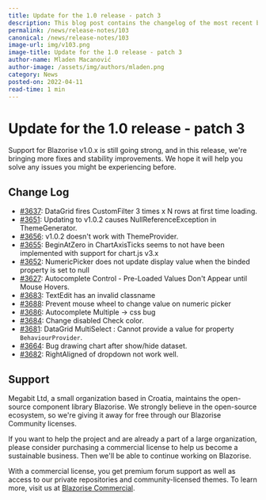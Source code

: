 ```yaml
---
title: Update for the 1.0 release - patch 3
description: This blog post contains the changelog of the most recent bug fixes included in the Blazorise v1.0.3 release.
permalink: /news/release-notes/103
canonical: /news/release-notes/103
image-url: img/v103.png
image-title: Update for the 1.0 release - patch 3
author-name: Mladen Macanović
author-image: /assets/img/authors/mladen.png
category: News
posted-on: 2022-04-11
read-time: 1 min
---
```


# Update for the 1.0 release - patch 3

Support for Blazorise v1.0.x is still going strong, and in this release, we're bringing more fixes and stability improvements. We hope it will help you solve any issues you might be experiencing before.

## Change Log

- [#3637](https://github.com/Megabit/Blazorise/issues/3637): DataGrid fires CustomFilter 3 times x N rows at first time loading.
- [#3651](https://github.com/Megabit/Blazorise/issues/3651): Updating to v1.0.2 causes NullReferenceException in ThemeGenerator.
- [#3656](https://github.com/Megabit/Blazorise/issues/3656): v1.0.2 doesn't work with ThemeProvider.
- [#3655](https://github.com/Megabit/Blazorise/issues/3655): BeginAtZero in ChartAxisTicks seems to not have been implemented with support for chart.js v3.x
- [#3652](https://github.com/Megabit/Blazorise/issues/3652): NumericPicker does not update display value when the binded property is set to null
- [#3627](https://github.com/Megabit/Blazorise/issues/3627): Autocomplete Control - Pre-Loaded Values Don't Appear until Mouse Hovers.
- [#3683](https://github.com/Megabit/Blazorise/issues/3683): TextEdit has an invalid classname
- [#3688](https://github.com/Megabit/Blazorise/issues/3688): Prevent mouse wheel to change value on numeric picker
- [#3686](https://github.com/Megabit/Blazorise/issues/3686): Autocomplete Multiple -> css bug
- [#3684](https://github.com/Megabit/Blazorise/issues/3684): Change disabled Check color.
- [#3681](https://github.com/Megabit/Blazorise/issues/3681): DataGrid MultiSelect : Cannot provide a value for property `BehaviourProvider`.
- [#3664](https://github.com/Megabit/Blazorise/issues/3664): Bug drawing chart after show/hide dataset.
- [#3682](https://github.com/Megabit/Blazorise/issues/3682): RightAligned of dropdown not work well.

## Support

Megabit Ltd, a small organization based in Croatia, maintains the open-source component library Blazorise. We strongly believe in the open-source ecosystem, so we're giving it away for free through our Blazorise Community licenses.

If you want to help the project and are already a part of a large organization, please consider purchasing a commercial license to help us become a sustainable business. Then we'll be able to continue working on Blazorise.

With a commercial license, you get premium forum support as well as access to our private repositories and community-licensed themes. To learn more, visit us at [Blazorise Commercial](commercial).
